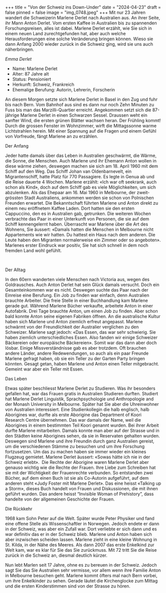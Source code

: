 +++
title = "Von der Schweiz ins Down-Under"
date = "2024-04-23"
draft = false
pinned = false
image = "img_0748.jpeg"
+++
Mit nur 23 Jahren wandert die Schweizerin Marlene Derlet nach Australien aus. An ihrer Seite, ihr Mann Anton Derlet. Vom ersten Kaffee in Australien bis zu spannenden Forschungsreisen, alles ist dabei. Marlene Derlet erzählt, wie Sie sich in einem neuen Land zurechtgefunden hat, aber auch welche Herausforderungen eine solche Veränderung bringen können. Wieso sie dann Anfang 2000 wieder zurück in die Schweiz ging, wird sie uns auch näherbringen.

*Emma Derlet*

* Name: Marlene Derlet
* Alter: 87 Jahre alt
* Status: Pensioniert
* Herkunft: Schweiz, Frankreich
* Ehemalige Berufung: Autorin, Lehrerin, Forscherin

An diesem Morgen setzte sich Marlene Derlet in Basel in den Zug und fuhr bis nach Bern. Vom Bahnhof aus sind es dann nur noch Zehn Minuten zu Fuss bis man das Marzilli-Quartier erreicht. Angekommen setzt sich die 87-jährige Marlene Derlet in einen Schwarzen Sessel. Draussen weht ein sanfter Wind, die ersten grünen Blätter wachsen heran. Der Frühling kommt! Durch die grossen Fenster im Wohnzimmer, wirft die Mittagssonne warme Lichtstrahlen herein. Mit einer Spannung auf die Fragen und einem Gefühl von Vorfreude, fängt Marlene an zu erzählen.

Der Anfang

Jeder hatte damals über das Leben in Australien geschwärmt, die Wärme, die Sonne, die Menschen. Auch Marlene und ihr Ehemann Anton wollen in diese wärme ziehen, deswegen machen sie sich am 18. April 1960 mit dem Schiff auf den Weg. Das Schiff Johan van Oldenbarnevelt, ein Migrantenschiff, hatte Platz für 770 Passagiere. Es legte in Genua ab und die Reise dauerte 4 Wochen. Marlene erzählt: «Ich war oft seekrank, auch schon als Kind», doch auf dem Schiff gab es viele Möglichkeiten, um sich abzulenken. Als das Ehepaar am 16. Mai 1960 in Melbourne, der zweit-grössten Stadt Australiens, ankommen werden sie schon von Polnischen Freunden erwartet. Die Bekanntschaft führten Marlene und Anton direkt zu einem neu eröffnetem Kaffee Laden. Dort hatten sie den ersten Cappuccino, den es in Australien gab, getrunken. Die weiteren Wochen verbrachte das Paar in einer Unterkunft von Personen, die sie auf dem Schiff kennengelernt haben. Überrascht war Marlene über die Art des Wohnens, Sie äussert: «Damals hatten die Menschen in Melbourne nicht Appartements wie wir hatten. Du hattest ein Haus nach dem anderen. Die Leute haben den Migranten normalerweise ein Zimmer oder so angeboten». Marlenes erster Eindruck war positiv, Sie hat sich schnell in dem noch fremden Land wohl gefühlt.

 

Der Alltag

In den 60ern wanderten viele Menschen nach Victoria aus, wegen des Goldrausches. Auch Anton Derlet hat sein Glück damals versucht. Doch ein Gesamteinkommen war es nicht. Deswegen suchte das Paar nach der Einreise eine Berufung. Ein Job zu finden war einfach, denn Australien brauchte Arbeiter. Die freie Stelle in einer Buchhandlung kam Marlene gerade gut. Während Marlene Bücher verkaufte, arbeitete Anton in einer Autofabrik. Drei Tage brauchte Anton, um einen Job zu finden. Aber schon bald konnte Anton seine eigenen Fabriken öffnen. An die australische Kultur haben sich Marlene und Anton ziemlich erfreut angepasst. Marlene schwärmt von der Freundlichkeit der Australier verglichen zu den Schweizer. Marlene sagt jedoch: «Das Essen, das war sehr schwierig. Sie haben ziemlich unterschiedliches Essen. Also fanden wir einige Schweizer Bäckereien oder europäische Bäckereien». Somit war das dann aber doch lösbar. Einige Missverständnisse gab es aber trotzdem. Oft brauchen andere Länder, andere Redewendungen, so auch als ein paar Freunde Marlene gefragt haben, ob sie ein Teller zu der Garten Party bringen könnten. Gesagt getan, haben Marlene und Anton einen Teller mitgebracht. Gemeint war aber ein Teller mit Essen. 

Das Leben

Etwas später beschliesst Marlene Derlet zu Studieren. Was ihr besonders gefallen hat, war das Frauen gratis in Australien Studieren durften. Studiert hat Marlene Derlet Linguistik, Sprachpsychologie und Anthropologie and der Monash University in Melbourne. Später hat Sie aber die Uhreinwohner von Australien interessiert. Eine Studienkollegin die halb englisch, halb Aborigines war, durfte als erste Aborigine das Department of Koori Research Centre übernehmen. Das war damals der Name, weil die Aborigines in einem bestimmten Teil Koori genannt wurden. Bei ihrer Arbeit durfte Marlene mitarbeiten. Damals konnte man aber auf der Strasse und in den Städten keine Aborigines sehen, da sie in Reservaten gehalten wurden. Deswegen sind Marlene und ihre Freundin durch ganz Australien gereist, um die verschiedenen Stämme zu besuchen und um ihre Forschung fortzusetzen. Um das zu machen haben sie immer wieder ein kleines Flugzeug gemietet. Marlene Derlet äussert: «Sowas hätte ich nie in der Schweiz erlebt».  Die Rechte der Aborigine waren Marlene Derlet aber genauso wichtig wie die Rechte der Frauen. Ihre Liebe zum Schreiben hat sie mit der Wichtigkeit der Frauenrechte verbunden. So entstanden zwei Bücher, auf dem einen Buch ist sie als Co-Autorin aufgeführt, auf dem anderen steht «Judy Foster mit Marlene Derlet». Das eine heisst «Talking up a Storm», dieses Buch handelt von Frauen und Diskussionen, die mit ihnen geführt wurden. Das andere heisst “Invisible Woman of Prehistory”, dass handelte von der allgemeinen Geschichte der Frauen. 

Die Rückkehr

1968 kam Sohn Peter auf die Welt. Später wurde Peter Physiker und fand eine offene Stelle als Wissenschaftler in Norwegen. Jedoch endete er dann in der Schweiz, was aber ein Zufall war. Dort verliebte er sich dann und es war definitiv das er in der Schweiz blieb. Marlene und Anton haben sich aber inzwischen scheiden lassen. Marlene zieht in eine kleine Wohnung in St. Kilda, in der Nähe des Meeres. Als dann 2007 das erste Enkelkind zur Welt kam, war es klar für Sie das Sie zurückmuss. Mit 72 tritt Sie die Reise zurück in die Schweiz an, diesmal deutlich kürzer.

Nun lebt Marlen seit 17 Jahre, ohne es zu bereuen in der Schweiz. Jedoch sagt Sie das Sie Australien sehr vermisse, vor allem wenn ihre Familie Anton in Melbourne besuchen geht. Marlene kommt öfters mal nach Bern vorbei, um ihre Enkelkinder zu sehen. Gerade läutet die Kirchenglocke zum Mittag und die ersten Kinderstimmen sind von der Strasse zu hören.